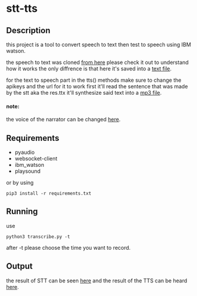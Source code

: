 # stt-tts

## Description

this project is a tool to convert speech to text then test to speech using IBM watson.

the speech to text was cloned [from here](https://github.com/nicknochnack/RealTimeSpeechToText/tree/main/watson-streaming-stt) please check it out to understand how it works the only diffrence is that here it's saved into a [text file](res.text).

for the text to speech part 
in the tts() methods make sure to change the apikeys and the url for it to work 
first it'll read the sentence that was made by the stt aka the res.ttx it'll synthesize said text into a [mp3 file](speech.mp3).

#### note:
the voice of the narrator can be changed [here](https://cloud.ibm.com/docs/text-to-speech?topic=text-to-speech-voices).

## Requirements 

- pyaudio
- websocket-client
- ibm_watson
- playsound

or by using 
```
pip3 install -r requirements.txt 
```
## Running 

use 
```
python3 transcribe.py -t  
```
after -t please choose the time you want to record.

## Output

the result of STT can be seen [here](res.txt) 
and the result of the TTS can be heard [here](speech.mp3).
